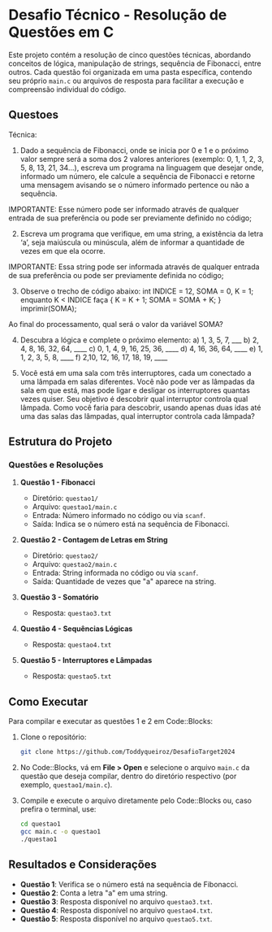 # Desafio Técnico - Resolução de Questões em C

Este projeto contém a resolução de cinco questões técnicas, abordando conceitos de lógica, manipulação de strings, sequência de Fibonacci, entre outros. Cada questão foi organizada em uma pasta específica, contendo seu próprio `main.c` ou arquivos de resposta para facilitar a execução e compreensão individual do código.

## Questoes

Técnica:

1) Dado a sequência de Fibonacci, onde se inicia por 0 e 1 e o próximo valor sempre será a soma dos 2 valores anteriores (exemplo: 0, 1, 1, 2, 3, 5, 8, 13, 21, 34...), escreva um programa na linguagem que desejar onde, informado um número, ele calcule a sequência de Fibonacci e retorne uma mensagem avisando se o número informado pertence ou não a sequência.

IMPORTANTE: Esse número pode ser informado através de qualquer entrada de sua preferência ou pode ser previamente definido no código;

2) Escreva um programa que verifique, em uma string, a existência da letra ‘a’, seja maiúscula ou minúscula, além de informar a quantidade de vezes em que ela ocorre.

IMPORTANTE: Essa string pode ser informada através de qualquer entrada de sua preferência ou pode ser previamente definida no código;

3) Observe o trecho de código abaixo: int INDICE = 12, SOMA = 0, K = 1; enquanto K < INDICE faça { K = K + 1; SOMA = SOMA + K; } imprimir(SOMA);

Ao final do processamento, qual será o valor da variável SOMA?

4) Descubra a lógica e complete o próximo elemento:
a) 1, 3, 5, 7, ___
b) 2, 4, 8, 16, 32, 64, ____
c) 0, 1, 4, 9, 16, 25, 36, ____
d) 4, 16, 36, 64, ____
e) 1, 1, 2, 3, 5, 8, ____
f) 2,10, 12, 16, 17, 18, 19, ____


5) Você está em uma sala com três interruptores, cada um conectado a uma lâmpada em salas diferentes. Você não pode ver as lâmpadas da sala em que está, mas pode ligar e desligar os interruptores quantas vezes quiser. Seu objetivo é descobrir qual interruptor controla qual lâmpada. Como você faria para descobrir, usando apenas duas idas até uma das salas das lâmpadas, qual interruptor controla cada lâmpada? 

## Estrutura do Projeto

### Questões e Resoluções

1. **Questão 1 - Fibonacci**  
   - Diretório: `questao1/`
   - Arquivo: `questao1/main.c`
   - Entrada: Número informado no código ou via `scanf`.
   - Saída: Indica se o número está na sequência de Fibonacci.

2. **Questão 2 - Contagem de Letras em String**  
   - Diretório: `questao2/`
   - Arquivo: `questao2/main.c`
   - Entrada: String informada no código ou via `scanf`.
   - Saída: Quantidade de vezes que "a" aparece na string.

3. **Questão 3 - Somatório**  
   - Resposta: `questao3.txt`

4. **Questão 4 - Sequências Lógicas**  
   - Resposta: `questao4.txt`

5. **Questão 5 - Interruptores e Lâmpadas**  
   - Resposta: `questao5.txt`

## Como Executar

Para compilar e executar as questões 1 e 2 em Code::Blocks:

1. Clone o repositório:
    ```bash
    git clone https://github.com/Toddyqueiroz/DesafioTarget2024
    ```
   
2. No Code::Blocks, vá em **File > Open** e selecione o arquivo `main.c` da questão que deseja compilar, dentro do diretório respectivo (por exemplo, `questao1/main.c`).

3. Compile e execute o arquivo diretamente pelo Code::Blocks ou, caso prefira o terminal, use:
    ```bash
    cd questao1
    gcc main.c -o questao1
    ./questao1
    ```

## Resultados e Considerações

- **Questão 1**: Verifica se o número está na sequência de Fibonacci.
- **Questão 2**: Conta a letra "a" em uma string.
- **Questão 3**: Resposta disponível no arquivo `questao3.txt`.
- **Questão 4**: Resposta disponível no arquivo `questao4.txt`.
- **Questão 5**: Resposta disponível no arquivo `questao5.txt`.

